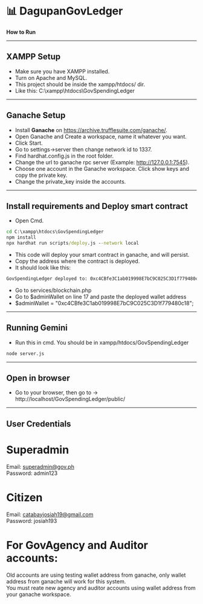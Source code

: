 # 📊 DagupanGovLedger
**How to Run**

---

## XAMPP Setup  
- Make sure you have XAMPP installed.  
- Turn on Apache and MySQL.  
- This project should be inside the xampp/htdocs/ dir.  
- Like this: C:\xampp\htdocs\GovSpendingLedger  

---

## Ganache Setup  
- Install **Ganache** on https://archive.trufflesuite.com/ganache/.  
- Open Ganache and Create a workspace, name it whatever you want.  
- Click Start.  
- Go to settings->server then change network id to 1337.   
- Find hardhat.config.js in the root folder.  
- Change the url to ganache rpc server (Example: http://127.0.0.1:7545).  
- Choose one account in the Ganache workspace. Click show keys and copy the private key.  
- Change the private_key inside the accounts.  

---

## Install requirements and Deploy smart contract  
- Open Cmd.
```cmd
cd C:\xampp\htdocs\GovSpendingLedger
npm install
npx hardhat run scripts/deploy.js --network local  
```
- This code will deploy your smart contract in ganache, and will persist.  
- Copy the address where the contract is deployed.  
- It should look like this:  
```cmd
GovSpendingLedger deployed to: 0xc4CBfe3C1ab019998E7bC9C025C3D1f779480c18
```
- Go to services/blockchain.php  
- Go to $adminWallet on line 17 and paste the deployed wallet address  
- $adminWallet = "0xc4CBfe3C1ab019998E7bC9C025C3D1f779480c18";  

---

## Running Gemini  
- Run this in cmd. You should be in xampp/htdocs/GovSpendingLedger  
```cmd
node server.js  
```

---

## Open in browser
- Go to your browser, then go to -> http://localhost/GovSpendingLedger/public/  

---

## User Credentials
# Superadmin  
Email: superadmin@gov.ph  
Password: admin123  

# Citizen  
Email: catabayjosiah19@gmail.com  
Password: josiah193  

# For GovAgency and Auditor accounts:  
Old accounts are using testing wallet address from ganache, only wallet address from ganache will work for this system.  
You must reate new agency and auditor accounts using wallet address from your ganache workspace.  
